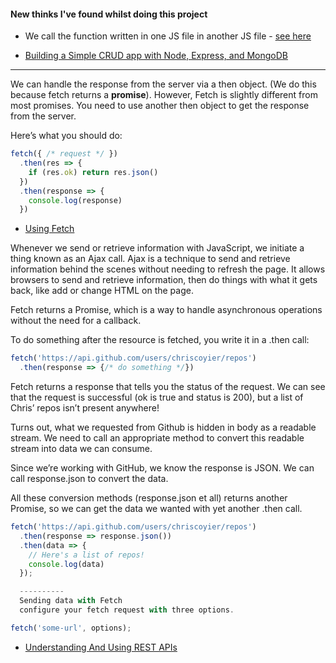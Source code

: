 #### New thinks I've found whilst doing this project

- We call the function written in one JS file in another JS file - [see here](https://stackoverflow.com/questions/3809862/can-we-call-the-function-written-in-one-javascript-in-another-js-file/3811763)

- [Building a Simple CRUD app with Node, Express, and MongoDB](https://zellwk.com/blog/crud-express-mongodb/)

---

We can handle the response from the server via a then object. (We do this because fetch returns a **promise**). However, Fetch is slightly different from most promises. You need to use another then object to get the response from the server.

Here’s what you should do:
```javascript
fetch({ /* request */ })
  .then(res => {
    if (res.ok) return res.json()
  })
  .then(response => {
    console.log(response)
  })
```
- [Using Fetch](https://css-tricks.com/using-fetch/)

Whenever we send or retrieve information with JavaScript, we initiate a thing known as an Ajax call. Ajax is a technique to send and retrieve information behind the scenes without needing to refresh the page. It allows browsers to send and retrieve information, then do things with what it gets back, like add or change HTML on the page. 

Fetch returns a Promise, which is a way to handle asynchronous operations without the need for a callback.

To do something after the resource is fetched, you write it in a .then call:
```javascript
fetch('https://api.github.com/users/chriscoyier/repos')
  .then(response => {/* do something */})
```
Fetch returns a response that tells you the status of the request. We can see that the request is successful (ok is true and status is 200), but a list of Chris’ repos isn’t present anywhere!

Turns out, what we requested from Github is hidden in body as a readable stream. We need to call an appropriate method to convert this readable stream into data we can consume.

Since we’re working with GitHub, we know the response is JSON. We can call response.json to convert the data.

All these conversion methods (response.json et all) returns another Promise, so we can get the data we wanted with yet another .then call.
```javascript
fetch('https://api.github.com/users/chriscoyier/repos')
  .then(response => response.json())
  .then(data => {
    // Here's a list of repos!
    console.log(data)
  });

  ----------
  Sending data with Fetch
  configure your fetch request with three options.

fetch('some-url', options);
```

- [Understanding And Using REST APIs](https://www.smashingmagazine.com/2018/01/understanding-using-rest-api/)